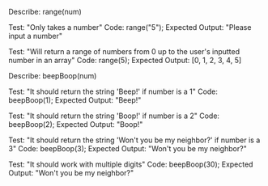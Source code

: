 Describe: range(num)

Test: "Only takes a number"
Code: range("5");
Expected Output: "Please input a number"

Test: "Will return a range of numbers from 0 up to the user's inputted number in an array"
Code: range(5);
Expected Output: [0, 1, 2, 3, 4, 5]

Describe: beepBoop(num)

Test: "It should return the string 'Beep!' if number is a 1"
Code: beepBoop(1);
Expected Output: "Beep!"

Test: "It should return the string 'Boop!' if number is a 2"
Code: beepBoop(2);
Expected Output: "Boop!"

Test: "It should return the string 'Won't you be my neighbor?' if number is a 3"
Code: beepBoop(3);
Expected Output: "Won't you be my neighbor?"

Test: "It should work with multiple digits"
Code: beepBoop(30);
Expected Output: "Won't you be my neighbor?"